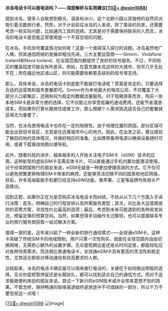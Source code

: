 **冰岛电话卡可以接电话吗？——深度解析与实用建议[[TG💪+ @esim1088](https://t.me/s/esim1088)]**

提到冰岛，很多人会联想到极光、温泉和冰川，这个北欧小国以其独特的自然风光吸引着无数旅行者。然而，对于计划前往冰岛的人来说，除了美丽的风景，还需要考虑一些实际问题，比如通讯工具的选择。尤其是对于需要保持联系的人而言，冰岛的电话卡是否能正常使用是一个不容忽视的问题。

在冰岛，手机信号覆盖情况如何呢？这是一个值得深入探讨的话题。冰岛虽然地广人稀，但其通信网络的发展却相当先进。三大主要运营商——Siminn、Vodafone Iceland和Nova Iceland，在全国范围内都提供了良好的信号服务。不过，不同地区的覆盖程度可能会有所差异。例如，在雷克雅未克这样的大城市，信号几乎无处不在；而在偏远地区或山区，则可能需要依赖更高级别的信号塔支持。

那么，具体来说，冰岛的电话卡到底能不能接打电话呢？答案是肯定的，只要选择合适的运营商和服务套餐即可。Siminn作为本地最大的电信公司，不仅覆盖了大部分人口密集区，还拥有较为稳定的数据流量服务。对于短期游客而言，购买一张本地SIM卡是非常方便的选择，它不仅能让你享受低廉的通话费用，还能节省漫游成本。而如果你打算长期居住或者工作，那么根据个人需求挑选适合自己的套餐就显得尤为重要了。

当然，在冰岛使用电话卡也存在一定的局限性。由于地理位置的原因，部分区域可能会出现信号盲区，尤其是在远离城市中心的地方。因此，在出发之前，建议提前了解目的地的具体情况，并做好相应的准备。比如携带备用电源以确保设备随时可用，或者下载离线地图以便导航。

此外，随着科技的进步，越来越多的人开始关注电子SIM卡（eSIM）技术的应用。这种新型的虚拟SIM卡无需实体卡片，可以直接通过手机内置功能激活使用。对于经常跨国旅行的朋友来说，eSIM无疑是一种更加便捷高效的方式。它不仅可以避免频繁更换物理SIM卡带来的麻烦，还能够灵活切换不同的国家和地区网络。目前，许多高端智能手机都已经支持eSIM功能，像苹果、三星等品牌均有相关产品推出。

回到正题，如果你正在为是否购买冰岛电话卡而纠结，不妨从以下几个方面入手进行决策：首先，明确自己的行程安排以及所需服务类型；其次，对比各大运营商提供的资费方案，寻找性价比最高的选项；最后，考虑到未来可能遇到的各种突发状况，预留足够的预算空间。当然，如果觉得手动操作太过繁琐，也可以直接联系专业的旅行服务商获取一站式解决方案。

值得一提的是，近年来兴起了一种全新的旅行通信模式——全球通eSIM卡。这种卡突破了传统SIM卡的地域限制，用户只需一次性购买，就能在全球范围内自由切换网络，无需担心额外的设置步骤。无论是短期出差还是长时间定居，都能轻松应对各种场景需求。而且相比普通电话卡，全球通eSIM卡具有更高的灵活性和稳定性，尤其适合那些对移动通信有较高要求的人群。

总结起来，冰岛的电话卡确实是可以用来接打电话的，关键在于如何做出明智的选择。无论你是短暂停留还是长期驻扎，都可以找到适合自己的通信方式。而对于追求极致便利体验的朋友来说，尝试一下新兴的eSIM技术或许会带来意想不到的效果。不管怎样，保持畅通的联络渠道始终是旅途中不可或缺的一部分，所以千万不要忽视这一点哦！

[[TG💪+ @esim1088](https://t.me/s/esim1088) ![Image](https://i.postimg.cc/4NQfJmqS/Snipaste-2025-05-13-00-14-12.png)]